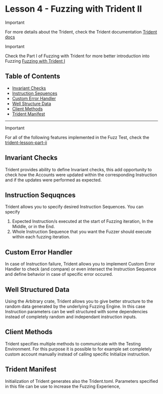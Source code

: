 # Lesson 4 - Fuzzing with Trident II


> [!IMPORTANT]
> For more details about the Trident, check the Trident documentation [Trident docs](https://ackee.xyz/trident/docs/latest/)

> [!IMPORTANT]
> Check the Part I of Fuzzing with Trident for more better introduction into Fuzzing [Fuzzing with Trident I](../Lesson-3/)

## Table of Contents
- [Invariant Checks](#invariant-checks)
- [Instruction Sequences](#instruction-sequqnces)
- [Custom Error Handler](#custom-error-handler)
- [Well Structure Data](#well-structured-data)
- [Client Methods](#client-methods)
- [Trident Manifest](#trident-manifest)

---

> [!IMPORTANT]
> For all of the following features implemented in the Fuzz Test, check the [trident-lesson-part-ii](./trident-lesson-part-ii/)

## Invariant Checks

Trident provides ability to define Invariant checks, this add opportunity to check how the Accounts were updated within the corresponding Instruction and if the updates were performed as expected.

## Instruction Sequqnces

Trident allows you to specify desired Instruction Sequences. You can specify

1. Expected Instruction/s executed at the start of Fuzzing iteration, In the Middle, or in the End.
2. Whole Instruction Sequence that you want the Fuzzer should execute within each fuzzing iteration.

## Custom Error Handler

In case of Instruction failure, Trident allows you to implement Custom Error Handler to check (and compare) or even intersect the Instruction Sequence and define behavior in case of specific error occured.

## Well Structured Data

Using the Arbitrary crate, Trident allows you to give better structure to the random data generated by the underlying Fuzzing Engine. In this case Instruction parameters can be well structured with some dependencies instead of completely random and independant instruction inputs.

## Client Methods

Trident specifies multiple methods to communicate with the Testing Environment. For this purpose it is possible to for example set completely custom account manually instead of calling specific Initialize instruction.

## Trident Manifest

Initialization of Trident generates also the Trident.toml. Parameters specified in this file can be use to increase the Fuzzing Experience,
